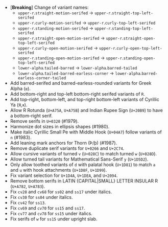 * \[**Breaking**\] Change of variant names:
  - `upper-r`.`straight-motion-serifed` → `upper-r`.`straight-top-left-serifed`
  - `upper-r`.`curly-motion-serifed` → `upper-r`.`curly-top-left-serifed`
  - `upper-r`.`standing-motion-serifed` → `upper-r`.`standing-top-left-serifed`
  - `upper-r`.`straight-open-motion-serifed` → `upper-r`.`straight-open-top-left-serifed`
  - `upper-r`.`curly-open-motion-serifed` → `upper-r`.`curly-open-top-left-serifed`
  - `upper-r`.`standing-open-motion-serifed` → `upper-r`.`standing-open-top-left-serifed`
  - `lower-alpha`.`tailed-barred` → `lower-alpha`.`barred-tailed`
  - `lower-alpha`.`tailed-barred-earless-corner` → `lower-alpha`.`barred-earless-corner-tailed`
* Add barred-serifed and barred-earless-rounded variants for Greek Alpha (`α`).
* Add bottom-right and top-left bottom-right serifed variants of `R`.
* Add top-right, bottom-left, and top-right bottom-left variants of Cyrillic Ya (`Я`,`я`).
* Allow R Rotunda (`U+A75A`, `U+A75B`) and Indian Rupee Sign (`U+20B9`) to have a bottom-right serif.
* Remove serifs in `U+0320` (#1979).
* Harmonize dot sizes in ellipsis shapes (#1980).
* Make italic Cyrillic Small Pe with Middle Hook (`U+04A7`) follow variants of `n` (#1983).
* Add leaning mark anchors for Thorn (Þ/þ) (#1987).
* Remove duplicate serif variants for `U+0266` and `U+2C74`.
* Allow cursive variants of turned `v` (`U+028C`) to match turned `w` (`U+028D`).
* Allow turned tail variants for Mathematical Sans-Serif `y` (`U+1D5D2`).
* Only allow toothed variants of `d` with palatal hook (`U+1D81`) to match `a` and `u` with hook attachments (`U+1D8F`, `U+1D99`).
* Fix variant selection for `U+1D4A`, `U+1DEA`, and `U+2094`.
* Remove bottom serifs in LATIN {CAPITAL|SMALL} LETTER INSULAR R (`U+A782`, `U+A783`).
* Fix `cv28` and `cv68` for `ss02` and `ss17` under italics.
* Fix `cv30` for `ss04` under italics.
* Fix `cv42` for `ss13`.
* Fix `cv69` and `cv70` for `ss15` and `ss17`.
* Fix `cv77` and `cv78` for `ss15` under italics.
* Fix serifs of `w` for `ss15` under upright slab.
